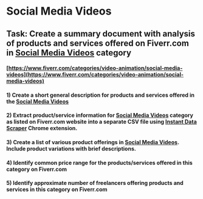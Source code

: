 # Social Media Videos
## Task: Create a summary document with analysis of products and services offered on Fiverr.com in [Social Media Videos](https://www.fiverr.com/categories/video-animation/social-media-videos) category
#### [https://www.fiverr.com/categories/video-animation/social-media-videos](https://www.fiverr.com/categories/video-animation/social-media-videos)
#### 1) Create a short general description for products and services offered in the [Social Media Videos](https://www.fiverr.com/categories/video-animation/social-media-videos)
#### 2) Extract product/service information for [Social Media Videos](https://www.fiverr.com/categories/video-animation/social-media-videos) category as listed on Fiverr.com website into a separate CSV file using [Instant Data Scraper](https://chrome.google.com/webstore/detail/instant-data-scraper/ofaokhiedipichpaobibbnahnkdoiiah) Chrome extension.
#### 3) Create a list of various product offerings in [Social Media Videos](https://www.fiverr.com/categories/video-animation/social-media-videos). Include product variations with brief descriptions.
#### 4) Identify common price range for the products/services offered in this category on Fiverr.com
#### 5) Identify approximate number of freelancers offering products and services in this category on Fiverr.com

